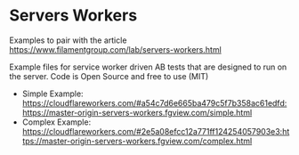 # Servers Workers

Examples to pair with the article https://www.filamentgroup.com/lab/servers-workers.html

Example files for service worker driven AB tests that are designed to run on the server. Code is Open Source and free to use (MIT)


- Simple Example: https://cloudflareworkers.com/#a54c7d6e665ba479c5f7b358ac61edfd:https://master-origin-servers-workers.fgview.com/simple.html
- Complex Example: https://cloudflareworkers.com/#2e5a08efcc12a771ff124254057903e3:https://master-origin-servers-workers.fgview.com/complex.html
